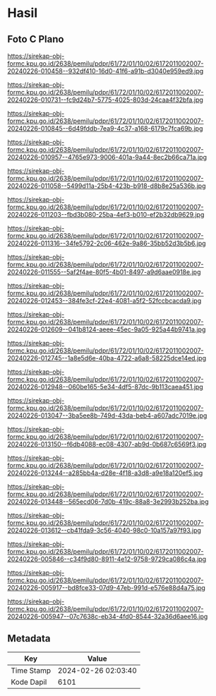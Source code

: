 # Hasil

## Foto C Plano

https://sirekap-obj-formc.kpu.go.id/2638/pemilu/pdpr/61/72/01/10/02/6172011002007-20240226-010458--932df410-16d0-41f6-a91b-d3040e959ed9.jpg

https://sirekap-obj-formc.kpu.go.id/2638/pemilu/pdpr/61/72/01/10/02/6172011002007-20240226-010731--fc9d24b7-5775-4025-803d-24caa4f32bfa.jpg

https://sirekap-obj-formc.kpu.go.id/2638/pemilu/pdpr/61/72/01/10/02/6172011002007-20240226-010845--6d49fddb-7ea9-4c37-a168-6179c7fca69b.jpg

https://sirekap-obj-formc.kpu.go.id/2638/pemilu/pdpr/61/72/01/10/02/6172011002007-20240226-010957--4765e973-9006-401a-9a44-8ec2b66ca71a.jpg

https://sirekap-obj-formc.kpu.go.id/2638/pemilu/pdpr/61/72/01/10/02/6172011002007-20240226-011058--5499d11a-25b4-423b-b918-d8b8e25a536b.jpg

https://sirekap-obj-formc.kpu.go.id/2638/pemilu/pdpr/61/72/01/10/02/6172011002007-20240226-011203--fbd3b080-25ba-4ef3-b010-ef2b32db9629.jpg

https://sirekap-obj-formc.kpu.go.id/2638/pemilu/pdpr/61/72/01/10/02/6172011002007-20240226-011316--34fe5792-2c06-462e-9a86-35bb52d3b5b6.jpg

https://sirekap-obj-formc.kpu.go.id/2638/pemilu/pdpr/61/72/01/10/02/6172011002007-20240226-011555--5af2f4ae-80f5-4b01-8497-a9d6aae0918e.jpg

https://sirekap-obj-formc.kpu.go.id/2638/pemilu/pdpr/61/72/01/10/02/6172011002007-20240226-012453--384fe3cf-22e4-4081-a5f2-52fccbcacda9.jpg

https://sirekap-obj-formc.kpu.go.id/2638/pemilu/pdpr/61/72/01/10/02/6172011002007-20240226-012609--041b8124-aeee-45ec-9a05-925a44b9741a.jpg

https://sirekap-obj-formc.kpu.go.id/2638/pemilu/pdpr/61/72/01/10/02/6172011002007-20240226-012745--1a8e5d6e-40ba-4722-a6a8-58225dce14ed.jpg

https://sirekap-obj-formc.kpu.go.id/2638/pemilu/pdpr/61/72/01/10/02/6172011002007-20240226-012948--060be165-5e34-4df5-87dc-9b113caea451.jpg

https://sirekap-obj-formc.kpu.go.id/2638/pemilu/pdpr/61/72/01/10/02/6172011002007-20240226-013047--3ba5ee8b-749d-43da-beb4-a607adc7019e.jpg

https://sirekap-obj-formc.kpu.go.id/2638/pemilu/pdpr/61/72/01/10/02/6172011002007-20240226-013150--f6db4088-ec08-4307-ab9d-0b687c6569f3.jpg

https://sirekap-obj-formc.kpu.go.id/2638/pemilu/pdpr/61/72/01/10/02/6172011002007-20240226-013244--a285bb4a-d28e-4f18-a3d8-a9e18a120ef5.jpg

https://sirekap-obj-formc.kpu.go.id/2638/pemilu/pdpr/61/72/01/10/02/6172011002007-20240226-013448--565ecd06-7d0b-419c-88a8-3e2993b252ba.jpg

https://sirekap-obj-formc.kpu.go.id/2638/pemilu/pdpr/61/72/01/10/02/6172011002007-20240226-013612--cb41fda9-3c56-4040-98c0-10a157a97f93.jpg

https://sirekap-obj-formc.kpu.go.id/2638/pemilu/pdpr/61/72/01/10/02/6172011002007-20240226-005846--c34f9d80-8911-4e12-9758-9729ca086c4a.jpg

https://sirekap-obj-formc.kpu.go.id/2638/pemilu/pdpr/61/72/01/10/02/6172011002007-20240226-005917--bd8fce33-07d9-47eb-991d-e576e88d4a75.jpg

https://sirekap-obj-formc.kpu.go.id/2638/pemilu/pdpr/61/72/01/10/02/6172011002007-20240226-005947--07c7638c-eb34-4fd0-8544-32a36d6aee16.jpg


## Metadata

| Key        | Value               |
| ---------- | ------------------- |
| Time Stamp | 2024-02-26 02:03:40 |
| Kode Dapil | 6101                |



